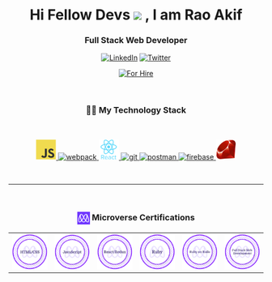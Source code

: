 <h1 align="center"> Hi Fellow Devs 
 <img src="https://media.giphy.com/media/hvRJCLFzcasrR4ia7z/giphy.gif" width="40">
 , I am Rao Akif </h1>

<h3 align="center">  Full Stack Web Developer </h3>

<p align="center"> 
<a href="https://www.linkedin.com/in/RaoAkif/"><img alt="LinkedIn" src="https://img.shields.io/badge/RaoAkif-blue?style=flat-square&logo=Linkedin&logoColor=white&link=https://www.linkedin.com/in/RaoAkif/"></a>
<a href="https://twitter.com/AkifTufail"><img alt="Twitter" src="https://img.shields.io/badge/RaoAkif-1ca0f1?style=flat-square&logo=twitter&logoColor=white&link=https://twitter.com/RaoAkif"></a>
</p>
<p align="center"> <a href="#"><img alt="For Hire" src="https://img.shields.io/badge/-Searching for new challenges-1ca0f1?style=for-the-badge&color=c1c1c1"></a> </p>

<br>

<h3 align="center"> 👨‍💻 My Technology Stack </h3>
<br>

<p align="center" display="flex" align-items= "center">
<a href="https://developer.mozilla.org/en-US/docs/Web/JavaScript" target="_blank"> <img src="https://raw.githubusercontent.com/devicons/devicon/master/icons/javascript/javascript-original.svg" alt="javascript" width="40" height="40"/> </a>
<a href="https://webpack.js.org/" target="_blank"> <img src="https://www.vectorlogo.zone/logos/js_webpack/js_webpack-icon.svg" alt="webpack" width="40" height="40"/> </a>
<a href="https://reactjs.org/" target="_blank"> <img src="https://raw.githubusercontent.com/devicons/devicon/master/icons/react/react-original-wordmark.svg" alt="react" width="40" height="40"/> </a>
<a href="https://git-scm.com/" target="_blank"> <img src="https://www.vectorlogo.zone/logos/git-scm/git-scm-icon.svg" alt="git" width="40" height="40"/> </a>
<a href="https://www.postman.com/" target="_blank"> <img src="https://www.vectorlogo.zone/logos/getpostman/getpostman-icon.svg" alt="postman" width="40" height="40"/> </a>
 <a href="https://firebase.google.com/" target="_blank"> <img src="https://www.vectorlogo.zone/logos/firebase/firebase-icon.svg" alt="firebase" width="40" height="40"/> </a>
<a href="https://firebase.google.com/" target="_blank"><img src="https://raw.githubusercontent.com/devicons/devicon/master/icons/ruby/ruby-original.svg" alt="ruby" width="40" height="40"/> </a>  </a> 
</p>
</br>

---

</br>


<h3 align="center"> <img align="center" src="./assets/mv-logo-purple.png" width="25"/> Microverse Certifications </h3>
<table align="center">
  <tr>
    <td align="center"><a href="https://www.credential.net/d0f412b8-532d-4e67-90c5-42308999d77d" target="blank"><img src="./assets/html-css-badge.png" width="80"></a></td>
    <td align="center"><a href="https://www.credential.net/f3865f3a-45e3-4c17-a996-693a2d2ae6a2" target="blank"><img src="./assets/javascript-badge.png" width="80"></a></td>
    <td align="center"><a href="https://www.credential.net/aa046d01-d117-4a00-b271-05200b48178c" target="blank"><img src="./assets/react-redux-badge.png" width="80"></a></td>
    <td align="center"><a href="https://www.credential.net/6adaceeb-e3d3-41ab-9034-bb6a566585f9" target="blank"><img src="./assets/ruby-badge.png" width="80"></a></td>
    <td align="center"><a href="https://www.credential.net/1a76e83f-0da1-438b-93c3-0e8de57334a1" target="blank"><img src="./assets/ruby-on-rails-badge.png" width="80"></a></td>
    <td align="center"><a href="https://www.credential.net/f5bb1a1c-08c9-4111-91f3-a209ef79925c" target="blank"><img src="./assets/full-stack-badge.png" width="80"></a></td>
  </tr>
</table>

</br>
</br>
